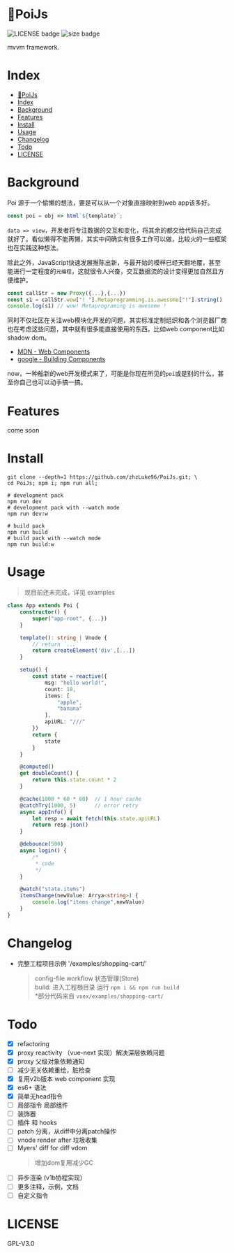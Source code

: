 # 🔮PoiJs

![LICENSE badge](https://img.shields.io/badge/license-GPL3.0-blue)
![size badge](https://img.shields.io/badge/size-10K-green)

mvvm framework.

# Index
- [🔮PoiJs](#%f0%9f%94%aepoijs)
- [Index](#index)
- [Background](#background)
- [Features](#features)
- [Install](#install)
- [Usage](#usage)
- [Changelog](#changelog)
- [Todo](#todo)
- [LICENSE](#license)

# Background
Poi 源于一个偷懒的想法，要是可以从一个对象直接映射到web app该多好。
```js
const poi = obj => html`${template}`;
```
`data => view`，开发者将专注数据的交互和变化，将其余的都交给代码自己完成就好了。看似懒得不能再懒，其实中间确实有很多工作可以做，比较火的一些框架也在实践这种想法。

除此之外，JavaScript快速发展推陈出新，与最开始的模样已经天翻地覆，甚至能进行一定程度的`元编程`，这就很令人兴奋，交互数据流的设计变得更加自然且方便维护。
```js
const callStr = new Proxy({...},{...})
const s1 = callStr.wow["! "].Metaprogramming.is.awesome["!"].string()
console.log(s1) // wow! Metaprograming is awesome !
```
同时不仅社区在关注web模块化开发的问题，其实标准定制组织和各个浏览器厂商也在考虑这些问题，其中就有很多能直接使用的东西，比如web component比如shadow dom。

- [MDN - Web Components](https://developer.mozilla.org/en-US/docs/Web/Web_Components)
- [google - Building Components](https://developers.google.com/web/fundamentals/web-components/)

now，一种船新的web开发模式来了，可能是你现在所见的`poi`或是别的什么，甚至你自己也可以动手搞一搞。

# Features
come soon

# Install
```
git clone --depth=1 https://github.com/zhzLuke96/PoiJs.git; \
cd PoiJs; npm i; npm run all;
```

```
# development pack
npm run dev
# development pack with --watch mode
npm run dev:w

# build pack
npm run build
# build pack with --watch mode
npm run build:w
```

# Usage
> 现目前还未完成，详见 examples

```typescript
class App extends Poi {
    constructor() {
        super("app-root", {...})
    }

    template(): string | Vnode {
        // return `...`
        return createElement('div',[...])
    }

    setup() {
        const state = reactive({
            msg: "hello world!",
            count: 18,
            items: [
                "apple",
                "banana"
            ],
            apiURL: "///"
        })
        return {
            state
        }
    }

    @computed()
    get doubleCount() {
        return this.state.count * 2
    }

    @cache(1000 * 60 * 60)  // 1 hour cache
    @catchTry(1000, 5)      // error retry
    async appInfo() {
        let resp = await fetch(this.state.apiURL)
        return resp.json()
    }

    @debounce(500)
    async login() {
        /*
         * code
         */
    }

    @watch("state.items")
    itemsChange(newValue: Arrya<string>) {
        console.log("items change",newValue)
    }
}
```

# Changelog
- 完整工程项目示例 '/examples/shopping-cart/'
  > config-file workflow 状态管理(Store) <br>
  > build: 进入工程根目录 运行 `npm i && npm run build` <br>
  > *部分代码来自 `vuex/examples/shopping-cart/`

# Todo
- [x] refactoring
- [x] proxy reactivity （vue-next 实现）解决深层依赖问题
- [x] proxy 父级对象依赖通知
- [ ] 减少无关依赖重绘，脏检查
- [x] 复用v2b版本 web component 实现
- [x] es6+ 语法
- [x] 简单无head指令
- [ ] 局部指令 局部组件
- [ ] 装饰器
- [ ] 插件 和 hooks
- [ ] patch 分离，从diff中分离patch操作
- [ ] vnode render after 垃圾收集
- [ ] Myers' diff for diff vdom
  > 增加dom复用减少GC
- [ ] 异步渲染 (v1b协程实现)
- [ ] 更多注释，示例，文档
- [ ] 自定义指令

# LICENSE
GPL-V3.0